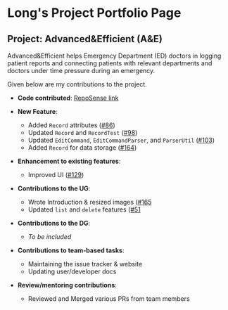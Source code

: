 # Long's Project Portfolio Page

## Project: Advanced&Efficient (A&E)
Advanced&Efficient helps Emergency Department (ED) doctors in logging patient reports and connecting patients with relevant departments and doctors under time pressure during an emergency.

Given below are my contributions to the project.

* **Code contributed**: [RepoSense link](https://nus-cs2103-ay2324s1.github.io/tp-dashboard/?search=longnguyentan&sort=groupTitle&sortWithin=title&timeframe=commit&mergegroup=&groupSelect=groupByRepos&breakdown=true&checkedFileTypes=docs~functional-code~test-code&since=2023-09-22)

* **New Feature**:
  * Added `Record` attributes ([#86](https://github.com/AY2324S1-CS2103T-T14-2/tp/pull/86))
  * Updated `Record` and `RecordTest` ([#98](https://github.com/AY2324S1-CS2103T-T14-2/tp/pull/98))
  * Updated `EditCommand`, `EditCommandParser`, and `ParserUtil` ([#103](https://github.com/AY2324S1-CS2103T-T14-2/tp/pull/103))
  * Added `Record` for data storage ([#164](https://github.com/AY2324S1-CS2103T-T14-2/tp/pull/164))

* **Enhancement to existing features**:
  * Improved UI ([#129](https://github.com/AY2324S1-CS2103T-T14-2/tp/pull/129))

* **Contributions to the UG**:
  * Wrote Introduction & resized images ([#165](https://github.com/AY2324S1-CS2103T-T14-2/tp/pull/165)
  * Updated `list` and `delete` features ([#51](https://github.com/AY2324S1-CS2103T-T14-2/tp/pull/51)

* **Contributions to the DG**:
  * *To be included*

* **Contributions to team-based tasks**:
  * Maintaining the issue tracker & website
  * Updating user/developer docs

* **Review/mentoring contributions**:
  * Reviewed and Merged various PRs from team members
